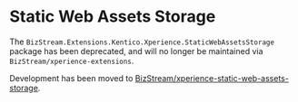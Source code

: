 # Static Web Assets Storage

The `BizStream.Extensions.Kentico.Xperience.StaticWebAssetsStorage` package has been deprecated, and will no longer be maintained via `BizStream/xperience-extensions`.

Development has been moved to [BizStream/xperience-static-web-assets-storage](https://github.com/BizStream/xperience-static-web-assets-storage).